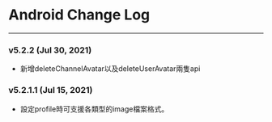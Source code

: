 # Android Change Log

---
### v5.2.2 (Jul 30, 2021)
* 新增deleteChannelAvatar以及deleteUserAvatar兩隻api

### v5.2.1.1 (Jul 15, 2021)
* 設定profile時可支援各類型的image檔案格式。
  